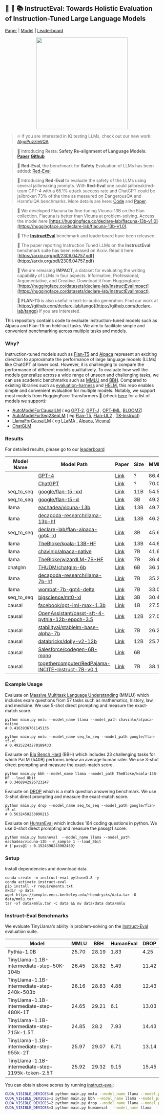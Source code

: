 ## :camel: 🍮 📚 InstructEval: Towards Holistic Evaluation of Instruction-Tuned Large Language Models

[Paper](https://arxiv.org/abs/2306.04757) | [Model](https://huggingface.co/declare-lab/flan-alpaca-gpt4-xl) | [Leaderboard](https://declare-lab.github.io/instruct-eval/)

<p align="center">
  <img src="https://raw.githubusercontent.com/declare-lab/instruct-eval/main/docs/logo.png" alt="" width="300" height="300">
</p>

> 🔥 If you are interested in IQ testing LLMs, check out our new work: [AlgoPuzzleVQA](https://github.com/declare-lab/puzzle-reasoning)

> 📣 Introducing Resta: **Safety Re-alignment of Language Models**. [**Paper**](https://arxiv.org/abs/2402.11746) [**Github**](https://github.com/declare-lab/resta)

> 📣 **Red-Eval**, the benchmark for **Safety** Evaluation of LLMs has been added: [Red-Eval](https://github.com/declare-lab/instruct-eval/tree/main/red-eval)

> 📣 Introducing **Red-Eval** to evaluate the safety of the LLMs using several jailbreaking prompts. With **Red-Eval** one could jailbreak/red-team GPT-4 with a 65.1% attack success rate and ChatGPT could be jailbroken 73% of the time as measured on DangerousQA and HarmfulQA benchmarks. More details are here: [Code](https://github.com/declare-lab/red-instruct) and [Paper](https://arxiv.org/abs/2308.09662).

> 📣 We developed Flacuna by fine-tuning Vicuna-13B on the Flan collection. Flacuna is better than Vicuna at problem-solving. Access the model here [https://huggingface.co/declare-lab/flacuna-13b-v1.0](https://huggingface.co/declare-lab/flacuna-13b-v1.0).

> 📣 The [**InstructEval**](https://declare-lab.net/instruct-eval/) benchmark and leaderboard have been released. 

> 📣 The paper reporting Instruction Tuned LLMs on the **InstructEval** benchmark suite has been released on Arxiv. Read it here: [https://arxiv.org/pdf/2306.04757.pdf](https://arxiv.org/pdf/2306.04757.pdf)

> 📣 We are releasing **IMPACT**, a dataset for evaluating the writing capability of LLMs in four aspects: Informative, Professional, Argumentative, and Creative. Download it from Huggingface: [https://huggingface.co/datasets/declare-lab/InstructEvalImpact](https://huggingface.co/datasets/declare-lab/InstructEvalImpact). 

> 📣 **FLAN-T5** is also useful in text-to-audio generation. Find our work
at [https://github.com/declare-lab/tango](https://github.com/declare-lab/tango) if you are interested.

This repository contains code to evaluate instruction-tuned models such as Alpaca and Flan-T5 on held-out
tasks.
We aim to facilitate simple and convenient benchmarking across multiple tasks and models.

### Why?

Instruction-tuned models such as [Flan-T5](https://arxiv.org/abs/2210.11416)
and [Alpaca](https://crfm.stanford.edu/2023/03/13/alpaca.html) represent an exciting direction to approximate the
performance of large language models (LLMs) like ChatGPT at lower cost.
However, it is challenging to compare the performance of different models qualitatively.
To evaluate how well the models generalize across a wide range of unseen and challenging tasks, we can use academic
benchmarks such as [MMLU](https://arxiv.org/abs/2009.03300) and [BBH](https://arxiv.org/abs/2210.09261).
Compared to existing libraries such as [evaluation-harness](https://github.com/EleutherAI/lm-evaluation-harness)
and [HELM](https://github.com/stanford-crfm/helm), this repo enables simple and convenient evaluation for multiple
models.
Notably, we support most models from HuggingFace Transformers 🤗 (check [here](./docs/models.md) for a list of models we support):

- [AutoModelForCausalLM](https://huggingface.co/docs/transformers/model_doc/auto#transformers.AutoModelForCausalLM) (
  eg [GPT-2](https://huggingface.co/gpt2-xl), [GPT-J](https://huggingface.co/EleutherAI/gpt-j-6b)
  , [OPT-IML](https://huggingface.co/facebook/opt-iml-max-1.3b), [BLOOMZ](https://huggingface.co/bigscience/bloomz-7b1))
- [AutoModelForSeq2SeqLM](https://huggingface.co/docs/transformers/model_doc/auto#transformers.AutoModelForSeq2SeqLM) (
  eg [Flan-T5](https://huggingface.co/google/flan-t5-xl), [Flan-UL2](https://huggingface.co/google/flan-ul2)
  , [TK-Instruct](https://huggingface.co/allenai/tk-instruct-3b-def))
- [LlamaForCausalLM](https://huggingface.co/docs/transformers/main/model_doc/llama#transformers.LlamaForCausalLM) (
  eg [LLaMA](https://huggingface.co/decapoda-research/llama-7b-hf)
  , [Alpaca](https://huggingface.co/chavinlo/alpaca-native), [Vicuna](https://huggingface.co/chavinlo/vicuna))
- [ChatGLM](https://huggingface.co/THUDM/chatglm-6b)

### Results

For detailed results, please go to our [leaderboard](https://declare-lab.net/instruct-eval/)

| Model Name | Model Path                                                                                                              | Paper                                                                                                         | Size | MMLU | BBH  | DROP | HumanEval |
|------------|-------------------------------------------------------------------------------------------------------------------------|---------------------------------------------------------------------------------------------------------------|------|------|------|------|-----------|
|            | [GPT-4](https://openai.com/product/gpt-4)                                                                               | [Link](https://arxiv.org/abs/2303.08774)                                                                      | ?    | 86.4 |      | 80.9 | 67.0      |
|            | [ChatGPT](https://openai.com/blog/chatgpt)                                                                              | [Link](https://arxiv.org/abs/2303.08774)                                                                      | ?    | 70.0 |      | 64.1 | 48.1      |
| seq_to_seq | [google/flan-t5-xxl](https://huggingface.co/google/flan-t5-xxl)                                                         | [Link](https://arxiv.org/abs/2210.11416)                                                                      | 11B  | 54.5 | 43.9 |      |           |
| seq_to_seq | [google/flan-t5-xl](https://huggingface.co/google/flan-t5-xl)                                                           | [Link](https://arxiv.org/abs/2210.11416)                                                                      | 3B   | 49.2 | 40.2 | 56.3 |           |
| llama      | [eachadea/vicuna-13b](https://huggingface.co/eachadea/vicuna-13b)                                                       | [Link](https://vicuna.lmsys.org/)                                                                             | 13B  | 49.7 | 37.1 | 32.9 | 15.2      |
| llama      | [decapoda-research/llama-13b-hf](https://huggingface.co/decapoda-research/llama-13b-hf)                                 | [Link](https://arxiv.org/abs/2302.13971)                                                                      | 13B  | 46.2 | 37.1 | 35.3 | 13.4      |
| seq_to_seq | [declare-lab/flan-alpaca-gpt4-xl](https://huggingface.co/declare-lab/flan-alpaca-gpt4-xl)                               | [Link](https://github.com/declare-lab/flan-alpaca)                                                            | 3B   | 45.6 | 34.8 |      |           |
| llama      | [TheBloke/koala-13B-HF](https://huggingface.co/TheBloke/koala-13B-HF)                                                   | [Link](https://bair.berkeley.edu/blog/2023/04/03/koala/)                                                      | 13B  | 44.6 | 34.6 | 28.3 | 11.0      |
| llama      | [chavinlo/alpaca-native](https://huggingface.co/chavinlo/alpaca-native)                                                 | [Link](https://crfm.stanford.edu/2023/03/13/alpaca.html)                                                      | 7B   | 41.6 | 33.3 | 26.3 | 10.3      |
| llama      | [TheBloke/wizardLM-7B-HF](https://huggingface.co/TheBloke/wizardLM-7B-HF)                                               | [Link](https://arxiv.org/abs/2304.12244)                                                                      | 7B   | 36.4 | 32.9 |      | 15.2      |
| chatglm    | [THUDM/chatglm-6b](https://huggingface.co/THUDM/chatglm-6b)                                                             | [Link](https://arxiv.org/abs/2210.02414)                                                                      | 6B   | 36.1 | 31.3 | 44.2 | 3.1       |
| llama      | [decapoda-research/llama-7b-hf](https://huggingface.co/decapoda-research/llama-7b-hf)                                   | [Link](https://arxiv.org/abs/2302.13971)                                                                      | 7B   | 35.2 | 30.9 | 27.6 | 10.3      |
| llama      | [wombat-7b-gpt4-delta](https://huggingface.co/GanjinZero/wombat-7b-gpt4-delta)                                          | [Link](https://arxiv.org/abs/2304.05302)                                                                      | 7B   | 33.0 | 32.4 |      | 7.9       |
| seq_to_seq | [bigscience/mt0-xl](https://huggingface.co/bigscience/mt0-xl)                                                           | [Link](https://arxiv.org/abs/2210.11416)                                                                      | 3B   | 30.4 |      |      |           |
| causal     | [facebook/opt-iml-max-1.3b](https://huggingface.co/facebook/opt-iml-max-1.3b)                                           | [Link](https://arxiv.org/abs/2212.12017)                                                                      | 1B   | 27.5 |      |      | 1.8       |
| causal     | [OpenAssistant/oasst-sft-4-pythia-12b-epoch-3.5](https://huggingface.co/OpenAssistant/oasst-sft-4-pythia-12b-epoch-3.5) | [Link](https://github.com/LAION-AI/Open-Assistant)                                                            | 12B  | 27.0 | 30.0 |      | 9.1       |
| causal     | [stabilityai/stablelm-base-alpha-7b](https://huggingface.co/stabilityai/stablelm-base-alpha-7b)                         | [Link](https://github.com/Stability-AI/StableLM)                                                              | 7B   | 26.2 |      |      | 1.8       |
| causal     | [databricks/dolly-v2-12b](https://huggingface.co/databricks/dolly-v2-12b)                                               | [Link](https://www.databricks.com/blog/2023/04/12/dolly-first-open-commercially-viable-instruction-tuned-llm) | 12B  | 25.7 |      |      | 7.9       |
| causal     | [Salesforce/codegen-6B-mono](https://huggingface.co/Salesforce/codegen-6B-mono)                                         | [Link](https://arxiv.org/abs/2203.13474)                                                                      | 6B   |      |      |      | 27.4      |
  | causal     | [togethercomputer/RedPajama-INCITE-Instruct-7B-v0.1](https://huggingface.co/togethercomputer/RedPajama-INCITE-Instruct-7B-v0.1) | [Link](https://github.com/togethercomputer/RedPajama-Data)                                                             | 7B   | 38.1 | 31.3 | 24.7 | 5.5      |

### Example Usage

Evaluate on [Massive Multitask Language Understanding](https://huggingface.co/datasets/lukaemon/mmlu) (MMLU) which
includes exam questions from 57 tasks such as mathematics, history, law, and medicine.
We use 5-shot direct prompting and measure the exact-match score.

```
python main.py mmlu --model_name llama --model_path chavinlo/alpaca-native
# 0.4163936761145136

python main.py mmlu --model_name seq_to_seq --model_path google/flan-t5-xl 
# 0.49252243270189433
```

Evaluate on [Big Bench Hard](https://huggingface.co/datasets/lukaemon/bbh) (BBH) which includes 23 challenging tasks for
which PaLM (540B) performs below an average human rater.
We use 3-shot direct prompting and measure the exact-match score.

```
python main.py bbh --model_name llama --model_path TheBloke/koala-13B-HF --load_8bit
# 0.3468942926723247
```

Evaluate on [DROP](https://huggingface.co/datasets/drop) which is a math question answering benchmark.
We use 3-shot direct prompting and measure the exact-match score.

```
python main.py drop --model_name seq_to_seq --model_path google/flan-t5-xl 
# 0.5632458233890215
```

Evaluate on [HumanEval](https://huggingface.co/datasets/openai_humaneval) which includes 164 coding questions in python.
We use 0-shot direct prompting and measure the pass@1 score.

```
python main.py humaneval  --model_name llama --model_path eachadea/vicuna-13b --n_sample 1 --load_8bit
# {'pass@1': 0.1524390243902439}
```

### Setup

Install dependencies and download data.

```
conda create -n instruct-eval python=3.8 -y
conda activate instruct-eval
pip install -r requirements.txt
mkdir -p data
wget https://people.eecs.berkeley.edu/~hendrycks/data.tar -O data/mmlu.tar
tar -xf data/mmlu.tar -C data && mv data/data data/mmlu
```


### Instruct-Eval Benchmarks
We evaluate TinyLlama's ability in problem-solving on the [Instruct-Eval](https://github.com/declare-lab/instruct-eval) evaluation suite. 


| Model                                             | MMLU  | BBH   | HumanEval | DROP  |
| ------------------------------------------------- | ----- | ----- | --------- | ----- |
| Pythia-1.0B                                       | 25.70 | 28.19 | 1.83      | 4.25  |
| TinyLlama-1.1B-intermediate-step-50K-104b         | 26.45 | 28.82 | 5.49      | 11.42 |
| TinyLlama-1.1B-intermediate-step-240k-503b        | 26.16 | 28.83 | 4.88      | 12.43 |
| TinyLlama-1.1B-intermediate-step-480K-1T          | 24.65 | 29.21 | 6.1       | 13.03 |
| TinyLlama-1.1B-intermediate-step-715k-1.5T        | 24.85 | 28.2  | 7.93      | 14.43 |
| TinyLlama-1.1B-intermediate-step-955k-2T          | 25.97 | 29.07 | 6.71      | 13.14 |
| TinyLlama-1.1B-intermediate-step-1195k-token-2.5T | 25.92 | 29.32 | 9.15      | 15.45 |

You can obtain above scores by running [instruct-eval](https://github.com/declare-lab/instruct-eval):
```bash
CUDA_VISIBLE_DEVICES=0 python main.py mmlu --model_name llama --model_path PY007/TinyLlama-1.1B-intermediate-step-480K-1T
CUDA_VISIBLE_DEVICES=1 python main.py bbh --model_name llama --model_path PY007/TinyLlama-1.1B-intermediate-step-480K-1T
CUDA_VISIBLE_DEVICES=2 python main.py drop --model_name llama --model_path PY007/TinyLlama-1.1B-intermediate-step-480K-1T
CUDA_VISIBLE_DEVICES=3 python main.py humaneval  --model_name llama  --n_sample 1 --model_path PY007/TinyLlama-1.1B-intermediate-step-480K-1T